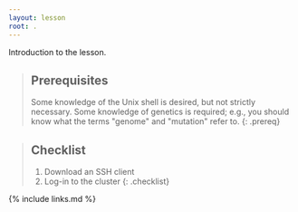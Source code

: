 ```yaml
---
layout: lesson
root: .
---
```


Introduction to the lesson.

> ## Prerequisites
> Some knowledge of the Unix shell is desired, but not strictly necessary.
> Some knowledge of genetics is required; e.g., you should know what
> the terms "genome" and "mutation" refer to.
{: .prereq}

> ## Checklist
>
> 1. Download an SSH client
> 1. Log-in to the cluster
{: .checklist}

{% include links.md %}
